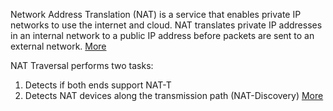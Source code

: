 Network Address Translation (NAT) is a service that enables private IP networks to use the internet and cloud. NAT translates private IP addresses in an internal network to a public IP address before packets are sent to an external network. 
[More](https://www.cisco.com/c/en/us/products/routers/network-address-translation.html)

NAT Traversal performs two tasks:
1.  Detects if both ends support NAT-T  
2.  Detects NAT devices along the transmission path (NAT-Discovery)
[More](https://community.cisco.com/t5/security-knowledge-base/how-does-nat-t-work-with-ipsec/ta-p/3119442)